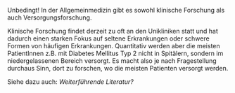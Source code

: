 Unbedingt! In der Allgemeinmedizin gibt es sowohl klinische Forschung als auch Versorgungsforschung. 

Klinische Forschung findet derzeit zu oft an den Unikliniken statt und hat dadurch einen starken Fokus auf seltene Erkrankungen oder schwere Formen von häufigen Erkrankungen. Quantitativ werden aber die meisten PatientInnen z.B. mit Diabetes Mellitus Typ 2 nicht in Spitälern, sondern im niedergelassenen Bereich versorgt. Es macht also je nach Fragestellung durchaus Sinn, dort zu forschen, wo die meisten Patienten versorgt werden.

Siehe dazu auch: _Weiterführende Literatur?_